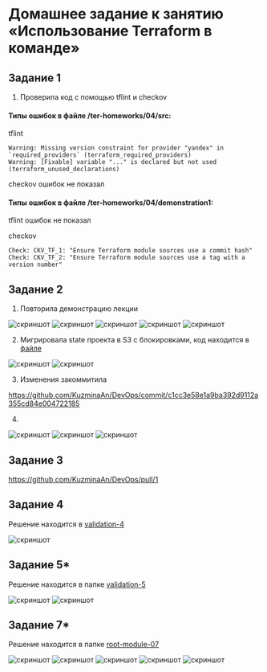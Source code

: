 # Домашнее задание к занятию «Использование Terraform в команде»

## Задание 1

1. Проверила код с помощью tflint и checkov

#### Типы ошибок в файле /ter-homeworks/04/src:
tflint
```
Warning: Missing version constraint for provider "yandex" in `required_providers` (terraform_required_providers)
Warning: [Fixable] variable "..." is declared but not used (terraform_unused_declarations)
```
checkov ошибок не показал

#### Типы ошибок в файле /ter-homeworks/04/demonstration1:
tflint ошибок не показал

checkov
```
Check: CKV_TF_1: "Ensure Terraform module sources use a commit hash"
Check: CKV_TF_2: "Ensure Terraform module sources use a tag with a version number"
```

## Задание 2

1. Повторила демонстрацию лекции

![скриншот](screenshots/2.1.png)
![скриншот](screenshots/2.1.1.png)
![скриншот](screenshots/2.1.2.png)
![скриншот](screenshots/2.1.3.png)
![скриншот](screenshots/2.1.4.png)

2. Мигрировала state проекта в S3 с блокировками, код находится в [файле](../04/vms/providers.tf)

![скриншот](screenshots/2.2.1.png)
![скриншот](screenshots/2.2.png)

3. Изменения закоммитила

https://github.com/KuzminaAn/DevOps/commit/c1cc3e58e1a9ba392d9112a355cd84e004722185

4. 

![скриншот](screenshots/2.4.png)
![скриншот](screenshots/2.4.1.png)
![скриншот](screenshots/2.4.2.png)

## Задание 3

https://github.com/KuzminaAn/DevOps/pull/1

## Задание 4

Решение находится в [validation-4](./validation-4/variables.tf)

![скриншот](screenshots/4.1.png)

## Задание 5*

Решение находится в папке [validation-5](./validation-5/variables.tf)

![скриншот](./screenshots/5.1.png)
![скриншот](./screenshots/5.1.2.png)

## Задание 7*

Решение находится в папке [root-module-07](./root-module-07/main.tf)

![скриншот](./screenshots/7.1.png)
![скриншот](./screenshots/7.2.png)
![скриншот](./screenshots/7.3.png)
![скриншот](./screenshots/7.4.png)
![скриншот](./screenshots/7.5.png)
